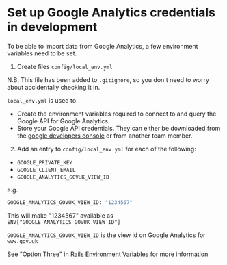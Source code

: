 # Set up Google Analytics credentials in development

To be able to import data from Google Analytics, a few environment variables need to be set.

1) Create files `config/local_env.yml`

N.B. This file has been added to `.gitignore`, so you don't need to worry about accidentally checking it in.

`local_env.yml` is used to
* Create the environment variables required to connect to and query the Google API for Google Analytics
* Store your Google API credentials. They can either be downloaded from the [google developers console](https://console.developers.google.com/apis/credentials) or from another team member.

2) Add an entry to `config/local_env.yml` for each of the following:

* `GOOGLE_PRIVATE_KEY`
* `GOOGLE_CLIENT_EMAIL`
* `GOOGLE_ANALYTICS_GOVUK_VIEW_ID`

e.g.
```bash
GOOGLE_ANALYTICS_GOVUK_VIEW_ID: "1234567"
```

This will make "1234567" available as `ENV["GOOGLE_ANALYTICS_GOVUK_VIEW_ID"]`

`GOOGLE_ANALYTICS_GOVUK_VIEW_ID` is the view id on Google Analytics for `www.gov.uk`

See "Option Three" in [Rails Environment Variables](http://railsapps.github.io/rails-environment-variables.html) for more information
